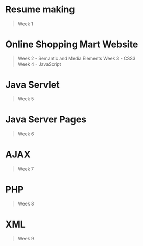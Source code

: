 # Resume making
> Week 1

# Online Shopping Mart Website
> Week 2 - Semantic and Media Elements
> Week 3 - CSS3<br>
> Week 4 - JavaScript<br>

# Java Servlet
> Week 5

# Java Server Pages
> Week 6

# AJAX
> Week 7

# PHP 
> Week 8

# XML
> Week 9
